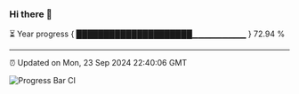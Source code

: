 ### Hi there 👋

⏳ Year progress { █████████████████████▁▁▁▁▁▁▁▁▁ } 72.94 %

---

⏰ Updated on Mon, 23 Sep 2024 22:40:06 GMT

![Progress Bar CI](https://github.com/IshwaranRudhara/GIT-ACTION/workflows/Progress%20Bar%20CI/badge.svg)
